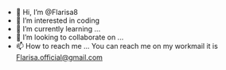 - 👋 Hi, I’m @Flarisa8
- 👀 I’m interested in coding
- 🌱 I’m currently learning ...
- 💞️ I’m looking to collaborate on ...
- 📫 How to reach me ... You can reach me on my workmail it is Flarisa.official@gmail.com

<!---
Flarisa8/Flarisa8 is a ✨ special ✨ repository because its `README.md` (this file) appears on your GitHub profile.
You can click the Preview link to take a look at your changes.
--->
